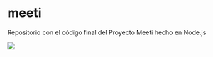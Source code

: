 # meeti
Repositorio con el código final del Proyecto Meeti hecho en Node.js

<a href="https://codigoconjuan.com">
    <img src="https://github.com/juanpablogdl/meeti/blob/master/banner.jpg">
</a>
